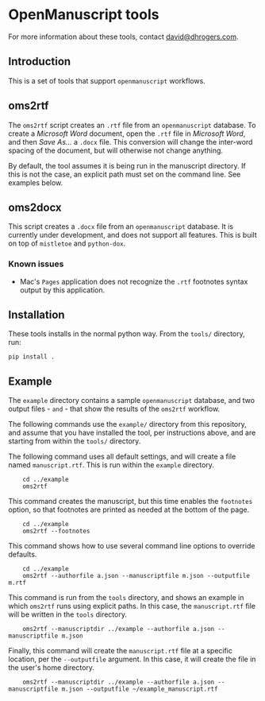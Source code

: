 # OpenManuscript tools

For more information about these tools, contact david@dhrogers.com.

## Introduction

This is a set of tools that support `openmanuscript` workflows.

## oms2rtf

The `oms2rtf` script creates an `.rtf` file from an `openmanuscript` database. 
To create a *Microsoft Word* document, open the `.rtf` file in *Microsoft Word*,
and then *Save As...* a `.docx` file. This conversion will change the inter-word
spacing of the document, but will otherwise not change anything.

By default, the tool assumes it is being run in the manuscript directory. If
this is not the case, an explicit path must set on the command line. See
examples below.

## oms2docx

This script creates a `.docx` file from an `openmanuscript` database. It is
currently under development, and does not support all features. This is built on
top of `mistletoe` and `python-dox`.

### Known issues

- Mac's `Pages` application does not recognize the `.rtf` footnotes syntax
  output by this application.

## Installation

These tools installs in the normal python way. From the `tools/` directory, run:

```
pip install .
```

## Example

The `example` directory contains a sample `openmanuscript` database, and two
output files - `` and `` - that show the results of the `oms2rtf` workflow.

The following commands use the `example/` directory from this repository, and assume 
that you have installed the tool, per instructions above, and are starting from 
within the `tools/` directory. 

The following command uses all default settings, and will create a file named `manuscript.rtf`. 
This is run within the `example` directory.

```
    cd ../example
    oms2rtf
```

This command creates the manuscript, but this time enables the `footnotes`
option, so that footnotes are printed as needed at the bottom of the page.
```
    cd ../example
    oms2rtf --footnotes
```

This command shows how to use several command line options to override defaults.

```
    cd ../example
    oms2rtf --authorfile a.json --manuscriptfile m.json --outputfile m.rtf
```

This command is run from the `tools` directory, and shows an example in which
`oms2rtf` runs using explicit paths. In this case, the `manuscript.rtf` file will
be written in the `tools` directory.

```
    oms2rtf --manuscriptdir ../example --authorfile a.json --manuscriptfile m.json
```

Finally, this command will create the `manuscript.rtf` file at a specific
location, per the `--outputfile` argument. In this case, it will create the file
in the user's home directory.

```
    oms2rtf --manuscriptdir ../example --authorfile a.json --manuscriptfile m.json --outputfile ~/example_manuscript.rtf
```


